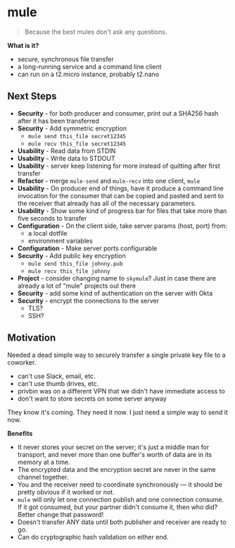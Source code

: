 # mule

> Because the best mules don't ask any questions.

**What is it?**

- secure, synchronous file transfer
- a long-running service and a command line client
- can run on a t2.micro instance, probably t2.nano

## Next Steps

- **Security** - for both producer and consumer, print out a SHA256 hash after it
  has been transferred
- **Security** - Add symmetric encryption
    - `mule send this_file secret12345`
    - `mule recv this_file secret12345`
- **Usability** - Read data from STDIN
- **Usability** - Write data to STDOUT
- **Usability** - server keep listening for more instead of quitting after first transfer
- **Refactor** - merge `mule-send` and `mule-recv` into one client, `mule`
- **Usability** - On producer end of things, have it produce a command
  line invocation for the consumer that can be copied and pasted and
  sent to the receiver that already has all of the necessary parameters.
- **Usability** - Show some kind of progress bar for files that take
  more than five seconds to transfer
- **Configuration** - On the client side, take server params (host, port) from:
    - a local dotfile
    - environment variables
- **Configuration** - Make server ports configurable
- **Security** - Add public key encryption
    - `mule send this_file johnny.pub`
    - `mule recv this_file johnny`
- **Project** - consider changing name to `skymule`? Just in case there are already
  a lot of "mule" projects out there
- **Security** - add some kind of authentication on the server with Okta
- **Security** - encrypt the connections to the server
    - TLS?
    - SSH?

## Motivation

Needed a dead simple way to securely transfer a single private key
file to a coworker.

- can't use Slack, email, etc.
- can't use thumb drives, etc.
- privbin was on a different VPN that we didn't have immediate access to
- don't want to store secrets on some server anyway

They know it's coming.  They need it now.  I just need a simple way to send it now.

**Benefits**

- It never stores your secret on the server; it's just a middle man for transport,
  and never more than one buffer's worth of data are in its memory at a time.
- The encrypted data and the encryption secret are never in the same channel together.
- You and the receiver need to coordinate synchronously — it should be pretty obvious if it worked or not.
- `mule` will only let one connection publish and one connection consume.  If it got consumed, but your partner didn't consume it, then who did? Better change that password!
- Doesn't transfer ANY data until both publisher and receiver are ready to go.
- Can do cryptographic hash validation on either end.